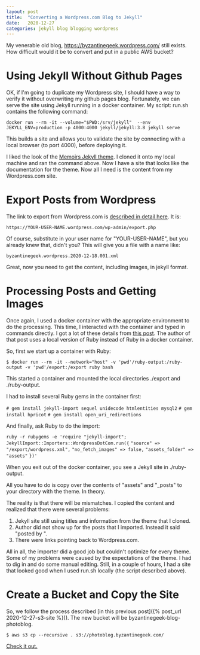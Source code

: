 ```yaml
---
layout: post
title:  "Converting a Wordpress.com Blog to Jekyll"
date:   2020-12-27
categories: jekyll blog blogging wordpress
---
```


My venerable old blog, https://byzantinegeek.wordpress.com/ still exists. How 
difficult would it be to convert and put in a public AWS bucket?

# Using Jekyll Without Github Pages

OK, if I'm going to duplicate my Wordpress site, I should have a way to
verify it without overwriting my github pages blog. Fortunately, we can serve
the site using Jekyll running in a docker container. My script: run.sh
contains the following command:

`docker run --rm -it --volume="$PWD:/srv/jekyll"  --env JEKYLL_ENV=production -p 4000:4000 jekyll/jekyll:3.8 jekyll serve`

This builds a site and allows you to validate the site by connecting with 
a local browser (to port 4000), before deploying it.

I liked the look of the [Memoirs Jekyll theme](http://jekyllthemes.org/themes/memoirs-jekyll-theme/). 
I cloned it onto my local machine and ran the command above. Now I have a site 
that looks like the documentation for the theme. Now all I need is the content 
from my Wordpress.com site.

# Export Posts from Wordpress

The link to export from Wordpress.com is [described in detail here](https://import.jekyllrb.com/docs/wordpressdotcom/). It is: 

`https://YOUR-USER-NAME.wordpress.com/wp-admin/export.php`

Of course, substitute in your user name for "YOUR-USER-NAME", but you already 
knew that, didn't you? This will give you a file with a name like:

`byzantinegeek.wordpress.2020-12-18.001.xml`

Great, now you need to get the content, including images, in jekyll format.

# Processing Posts and Getting Images

Once again, I used a docker container with the appropriate environment to do the
processing. This time, I interacted with the container and typed in 
commands directly. I got a lot of these details from 
[this post](https://www.deadlyfingers.net/code/migrating-from-wordpress-to-github-pages). 
The author of that post uses a local version of Ruby instead of Ruby in 
a docker container.

So, first we start up a container with Ruby:

`$ docker run --rm -it --network="host" -v 'pwd'/ruby-output:/ruby-output -v 'pwd'/export:/export ruby bash`

This started a container and mounted the local directories 
./export and ./ruby-output. 

I had to install several Ruby gems in the container first:

`# gem install jekyll-import sequel unidecode htmlentities mysql2`
`# gem install hpricot`
`# gem install open_uri_redirections`

And finally, ask Ruby to do the import:

`ruby -r rubygems -e 'require "jekyll-import";`
`JekyllImport::Importers::WordpressDotCom.run({`
`"source" => "/export/wordpress.xml",`
`"no_fetch_images" => false,`
`"assets_folder" => "assets"`
`})'`

When you exit out of the docker container, you see a Jekyll site in 
./ruby-output.

All you have to do is copy over the contents of "assets" and "_posts" to your 
directory with the theme. In theory.

The reality is that there will be mismatches. I copied the content and realized
that there were several problems:
1. Jekyll site still using titles and information from the theme that I cloned.
1. Author did not show up for the posts that I imported. Instead it said "posted by <blank>".
1. There were links pointing back to Wordpress.com. 

All in all, the importer did a good job but couldn't optimize for every theme.
Some of my problems were caused by the expectations of the theme. I had to 
dig in and do some manual editing. Still, in a couple of hours, I had a site 
that looked good when I used run.sh locally (the script described above).

# Create a Bucket and Copy the Site

So, we follow the process described 
[in this previous post]({% post_url 2020-12-27-s3-site %})). The new bucket will
be byzantinegeek-blog-photoblog.

`$ aws s3 cp --recursive . s3://photoblog.byzantinegeek.com/`

[Check it out.](http://photoblog.byzantinegeek.com.s3-website-us-east-1.amazonaws.com/)